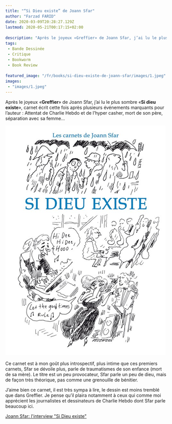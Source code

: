 ```yaml
---
title: "“Si Dieu existe” de Joann Sfar"
author: "Farzad FARID"
date: 2020-03-09T20:28:27.129Z
lastmod: 2020-05-21T00:17:15+02:00

description: "Après le joyeux «Greffier» de Joann Sfar, j’ai lu le plus sombre «Si dieu existe», carnet écrit cette fois après plusieurs événements…"
tags:
 - Bande Dessinée
 - Critique
 - Bookworm
 - Book Review

featured_image: "/fr/books/si-dieu-existe-de-joann-sfar/images/1.jpeg" 
images:
 - "images/1.jpeg"
---
```


Après le joyeux «**Greffier**» de Joann Sfar, j’ai lu le plus sombre «**Si dieu existe**», carnet écrit cette fois après plusieurs événements marquants pour l’auteur : Attentat de Charlie Hebdo et de l’hyper casher, mort de son père, séparation avec sa femme…




![image](images/1.jpeg#layoutTextWidth)



Ce carnet est à mon goût plus introspectif, plus intime que ces premiers carnets, Sfar se dévoile plus, parle de traumatismes de son enfance (mort de sa mère). Le titre est un peu provocateur, Sfar parle un peu de dieu, mais de façon très théorique, pas comme une grenouille de bénitier.

J’aime bien ce carnet, il est très sympa à lire, le dessin est moins tremblé que dans Greffier. Je pense qu’il plaira notamment à ceux qui comme moi apprécient les journalistes et dessinateurs de Charlie Hebdo dont Sfar parle beaucoup ici.

[Joann Sfar: l&#39;interview &#34;Si Dieu existe&#34;](https://www.huffingtonpost.fr/2015/05/27/joann-sfar-si-dieu-existe-editions-delcourt_n_7215200.html)
